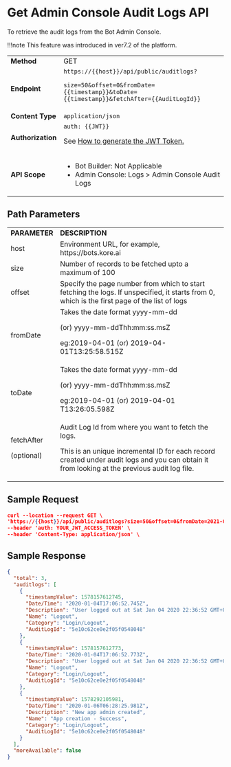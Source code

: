 # Get Admin Console Audit Logs API

To retrieve the audit logs from the Bot Admin Console.

!!!note
    This feature was introduced in ver7.2 of the platform.


<table>
  <tr>
   <td><strong>Method</strong>
   </td>
   <td>GET
   </td>
  </tr>
  <tr>
   <td><strong>Endpoint</strong>
   </td>
   <td><code>https://{{host}}/api/public/auditlogs?</code>
<p>
<code>size=50&offset=0&fromDate={{timestamp}}&toDate={{timestamp}}&fetchAfter={{AuditLogId}}</code>
   </td>
  </tr>
  <tr>
   <td><strong>Content Type</strong>
   </td>
   <td><code>application/json</code>
   </td>
  </tr>
  <tr>
   <td><strong>Authorization</strong>
   </td>
   <td><code>auth: {{JWT}}</code>
<p>
See <a href="../api-introduction/#generating-the-jwt-token">How to generate the JWT Token.</a>
   </td>
  </tr>
  <tr>
   <td><strong>API Scope</strong>
   </td>
   <td>
<ul>

<li>Bot Builder: Not Applicable

<li>Admin Console: Logs > Admin Console Audit Logs
</li>
</ul>
   </td>
  </tr>
</table>


## Path Parameters

<table>
  <tr>
   <td><strong>PARAMETER</strong>
   </td>
   <td><strong>DESCRIPTION</strong>
   </td>
  </tr>
  <tr>
   <td>host
   </td>
   <td>Environment URL, for example, https://bots.kore.ai
   </td>
  </tr>
  <tr>
   <td>size
   </td>
   <td>Number of records to be fetched upto a maximum of 100
   </td>
  </tr>
  <tr>
   <td>offset
   </td>
   <td>Specify the page number from which to start fetching the logs. If unspecified, it starts from 0, which is the first page of the list of logs
   </td>
  </tr>
  <tr>
   <td>fromDate
   </td>
   <td>Takes the date format yyyy-mm-dd
<p>
(or) yyyy-mm-ddThh:mm:ss.msZ
<p>
eg:2019-04-01 (or) 2019-04-01T13:25:58.515Z
   </td>
  </tr>
  <tr>
   <td>toDate
   </td>
   <td>Takes the date format yyyy-mm-dd
<p>
(or) yyyy-mm-ddThh:mm:ss.msZ
<p>
eg:2019-04-01 (or) 2019-04-01 T13:26:05.598Z
   </td>
  </tr>
  <tr>
   <td>fetchAfter
<p>
(optional)
   </td>
   <td>Audit Log Id from where you want to fetch the logs.
<p>
This is an unique incremental ID for each record created under audit logs and you can obtain it from looking at the previous audit log file.
   </td>
  </tr>
</table>


## Sample Request


```json
curl --location --request GET \
'https://{{host}}/api/public/auditlogs?size=50&offset=0&fromDate=2021-07-07T11:11:18.464Z&toDate=2021-06-30T11:11:18.469Z' \
--header 'auth: YOUR_JWT_ACCESS_TOKEN' \
--header 'Content-Type: application/json' \
```



## Sample Response

```json
{
  "total": 3,
  "auditlogs": [
    {
      "timestampValue": 1578157612745,
      "Date/Time": "2020-01-04T17:06:52.745Z",
      "Description": "User logged out at Sat Jan 04 2020 22:36:52 GMT+0530(India Standard Time) from 127.0.0.1 via web",
      "Name": "Logout",
      "Category": "Login/Logout",
      "AuditLogId": "5e10c62ce0e2f05f0548048"
    },
    {
      "timestampValue": 1578157612773,
      "Date/Time": "2020-01-04T17:06:52.773Z",
      "Description": "User logged out at Sat Jan 04 2020 22:36:52 GMT+0530(India Standard Time) from 127.0.0.1 via web",
      "Name": "Logout",
      "Category": "Login/Logout",
      "AuditLogId": "5e10c62ce0e2f05f0548048"
    },
    {
      "timestampValue": 1578292105981,
      "Date/Time": "2020-01-06T06:28:25.981Z",
      "Description": "New app admin created",
      "Name": "App creation - Success",
      "Category": "Login/Logout",
      "AuditLogId": "5e10c62ce0e2f05f0548048"
    }
  ],
  "moreAvailable": false
}
```
